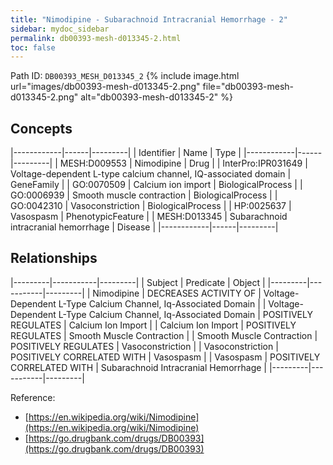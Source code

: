 ```yaml
---
title: "Nimodipine - Subarachnoid Intracranial Hemorrhage - 2"
sidebar: mydoc_sidebar
permalink: db00393-mesh-d013345-2.html
toc: false 
---
```



Path ID: `DB00393_MESH_D013345_2`
{% include image.html url="images/db00393-mesh-d013345-2.png" file="db00393-mesh-d013345-2.png" alt="db00393-mesh-d013345-2" %}

## Concepts

|------------|------|---------|
| Identifier | Name | Type    |
|------------|------|---------|
| MESH:D009553 | Nimodipine | Drug |
| InterPro:IPR031649 | Voltage-dependent L-type calcium channel, IQ-associated domain | GeneFamily |
| GO:0070509 | Calcium ion import | BiologicalProcess |
| GO:0006939 | Smooth muscle contraction | BiologicalProcess |
| GO:0042310 | Vasoconstriction | BiologicalProcess |
| HP:0025637 | Vasospasm | PhenotypicFeature |
| MESH:D013345 | Subarachnoid intracranial hemorrhage | Disease |
|------------|------|---------|

## Relationships

|---------|-----------|---------|
| Subject | Predicate | Object  |
|---------|-----------|---------|
| Nimodipine | DECREASES ACTIVITY OF | Voltage-Dependent L-Type Calcium Channel, Iq-Associated Domain |
| Voltage-Dependent L-Type Calcium Channel, Iq-Associated Domain | POSITIVELY REGULATES | Calcium Ion Import |
| Calcium Ion Import | POSITIVELY REGULATES | Smooth Muscle Contraction |
| Smooth Muscle Contraction | POSITIVELY REGULATES | Vasoconstriction |
| Vasoconstriction | POSITIVELY CORRELATED WITH | Vasospasm |
| Vasospasm | POSITIVELY CORRELATED WITH | Subarachnoid Intracranial Hemorrhage |
|---------|-----------|---------|

Reference: 
  - [https://en.wikipedia.org/wiki/Nimodipine](https://en.wikipedia.org/wiki/Nimodipine)
  - [https://go.drugbank.com/drugs/DB00393](https://go.drugbank.com/drugs/DB00393)
